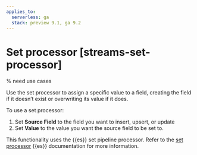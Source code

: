 ```yaml
---
applies_to:
  serverless: ga
  stack: preview 9.1, ga 9.2
---
```

# Set processor [streams-set-processor]
% need use cases

Use the set processor to assign a specific value to a field, creating the field if it doesn’t exist or overwriting its value if it does.

To use a set processor:

1. Set **Source Field** to the field you want to insert, upsert, or update
1. Set **Value** to the value you want the source field to be set to.

This functionality uses the {{es}} set pipeline processor. Refer to the [set processor](elasticsearch://reference/enrich-processor/set-processor.md) {{es}} documentation for more information.